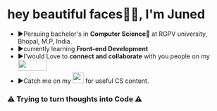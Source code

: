 <h1>hey beautiful faces👋🏿, I'm Juned</h1> 

<ul>
  <li>▶️Persuing bachelor's in <b>Computer Science🚀</b> at RGPV university, Bhopal, M.P, India.</li>

  <li>▶️currently learning <b>Front-end Development</b></li>

  <li>▶️I'would Love to <b>connect and collaborate</b> with you people on my <b><a href="https://www.linkedin.com/in/juned-ali-khan-958b70204"><img src="https://i.dlpng.com/static/png/6629290_preview.png" height="25px" width="65px"></img></a></b></li>

  <li>▶️Catch me on my <b><a href="https://instagram.com/mr.programmerr_?igshid=r4oj32wdezmj"><img src="https://airequipmentllc.com/wp-content/uploads/2019/12/instagram-icon.png" height="25px" width="25px"></img></a></b> for useful CS content.</li>
</ul>

<h3>⚠️ Trying to turn thoughts into Code ⚠️</h3>
